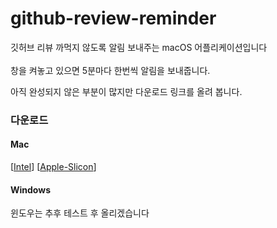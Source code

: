 # github-review-reminder

깃허브 리뷰 까먹지 않도록 알림 보내주는 macOS 어플리케이션입니다<br>
<br>
창을 켜놓고 있으면 5분마다 한번씩 알림을 보내줍니다.

아직 완성되지 않은 부분이 많지만 다운로드 링크를 올려 봅니다.

### 다운로드

#### Mac

[[Intel]] [[Apple-Slicon]]

[intel]: https://drive.google.com/file/d/16tLF5Yba1lkvdlzxe64yVvJ63xeyUcs5/view?usp=sharing
[apple-slicon]: https://drive.google.com/file/d/1ms0hIFmP85FglmGbOpiUEX0uMwauXPBL/view?usp=sharing

#### Windows

윈도우는 추후 테스트 후 올리겠습니다

